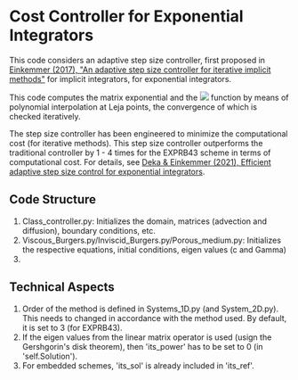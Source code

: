# Cost Controller for Exponential Integrators

This code considers an adaptive step size controller, first proposed in [Einkemmer (2017), "An adaptive step size controller for iterative implicit methods"](https://www.sciencedirect.com/science/article/pii/S0168927418301387?via%3Dihub) for implicit integrators, for exponential integrators. 

This code computes the matrix exponential and the <img src="https://render.githubusercontent.com/render/math?math=\varphi"> function by means of polynomial interpolation at Leja points, the convergence of which is checked iteratively.

The step size controller has been engineered to minimize the computational cost (for iterative methods). This step size controller outperforms the traditional controller by 1 - 4 times for the EXPRB43 scheme in terms of computational cost. For details, see [Deka & Einkemmer (2021), Efficient adaptive step size control for exponential integrators](https://arxiv.org/abs/2102.02524).


## Code Structure
1. Class_controller.py: Initializes the domain, matrices (advection and diffusion), boundary conditions, etc.
2. Viscous_Burgers.py/Inviscid_Burgers.py/Porous_medium.py: Initializes the respective equations, initial conditions, eigen values (c and Gamma)
3. 


## Technical Aspects
1. Order of the method is defined in Systems_1D.py (and System_2D.py). This needs to changed in accordance with the method used. By default, it is set to 3 (for EXPRB43).
2. If the eigen values from the linear matrix operator is used (usign the Gershgorin's disk theorem), then 'its_power' has to be set to 0 (in 'self.Solution').
3. For embedded schemes, 'its_sol' is already included in 'its_ref'.
